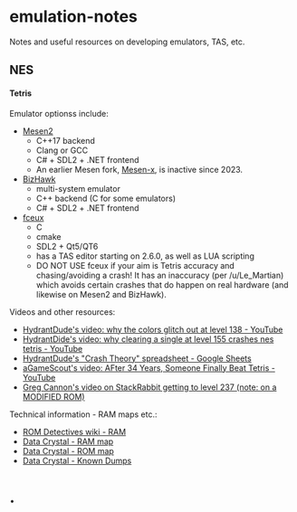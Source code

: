 # emulation-notes

Notes and useful resources on developing emulators, TAS, etc.

## NES


#### Tetris

Emulator optionss include:

* [Mesen2](https://github.com/SourMesen/Mesen2)
    - C++17 backend
    - Clang or GCC
    - C# + SDL2 + .NET frontend
    - An earlier Mesen fork, [Mesen-x](https://github.com/NovaSquirrel/Mesen-X), is inactive since 2023.
* [BizHawk](https://github.com/TASEmulators/BizHawk)
    - multi-system emulator
    - C++ backend (C for some emulators)
    - C# + SDL2 + .NET frontend
* [fceux](https://github.com/TASEmulators/fceux)
    - C
    - cmake
    - SDL2 + Qt5/QT6
    - has a TAS editor starting on 2.6.0, as well as LUA scripting
    - DO NOT USE fceux if your aim is Tetris accuracy and chasing/avoiding a crash! It has an inaccuracy (per /u/Le_Martian)
      which avoids certain crashes that do happen on real hardware (and likewise on Mesen2 and BizHawk).

Videos and other resources:

- [HydrantDude's video: why the colors glitch out at level 138 - YouTube](https://www.youtube.com/watch?v=2Lp2yA2wYKI)
- [HydrantDide's video: why clearing a single at level 155 crashes nes tetris - YouTube](https://www.youtube.com/watch?v=BpEcjdr_YDo)
- [HydrantDude's "Crash Theory" spreadsheet - Google Sheets](https://docs.google.com/spreadsheets/d/1zAQIo_mnkk0c9e4-hpeDvVxrl9r_HvLSx8V4h4ttmrs)
- [aGameScout's video: AFter 34 Years, Someone Finally Beat Tetris - YouTube](https://www.youtube.com/watch?v=GuJ5UuknsHU)
- [Greg Cannon's video on StackRabbit getting to level 237 (note: on a MODIFIED ROM)](https://www.youtube.com/watch?v=l_KY_EwZEVA)

Technical information - RAM maps etc.:
- [ROM Detectives wiki - RAM ](http://www.romdetectives.com/Wiki/index.php?title=Tetris_(NES)_-_RAM)
- [Data Crystal - RAM map](https://datacrystal.romhacking.net/wiki/Tetris_(NES):RAM_map)
- [Data Crystal - ROM map](https://datacrystal.romhacking.net/wiki/Tetris_(NES):ROM_map)
- [Data Crystal - Known Dumps](https://datacrystal.romhacking.net/wiki/Tetris_(NES)#Known_Dumps)



# . #
